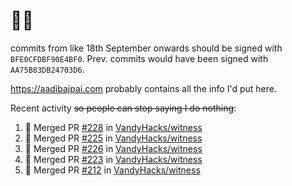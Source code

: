 # 👋🏻
<!--
**aadibajpai/aadibajpai** is a ✨ _special_ ✨ repository because its `README.md` (this file) appears on your GitHub profile.
-->
commits from like 18th September onwards should be signed with `BFE0CFDBF90E4BF0`. Prev. commits would have been signed with `AA75B83DB24703D6`.

https://aadibajpai.com probably contains all the info I'd put here.

Recent activity ~~so people can stop saying I do nothing~~:
<!--START_SECTION:activity-->
1. 🎉 Merged PR [#228](https://github.com/VandyHacks/witness/pull/228) in [VandyHacks/witness](https://github.com/VandyHacks/witness)
2. 🎉 Merged PR [#225](https://github.com/VandyHacks/witness/pull/225) in [VandyHacks/witness](https://github.com/VandyHacks/witness)
3. 🎉 Merged PR [#226](https://github.com/VandyHacks/witness/pull/226) in [VandyHacks/witness](https://github.com/VandyHacks/witness)
4. 🎉 Merged PR [#223](https://github.com/VandyHacks/witness/pull/223) in [VandyHacks/witness](https://github.com/VandyHacks/witness)
5. 🎉 Merged PR [#212](https://github.com/VandyHacks/witness/pull/212) in [VandyHacks/witness](https://github.com/VandyHacks/witness)
<!--END_SECTION:activity-->
